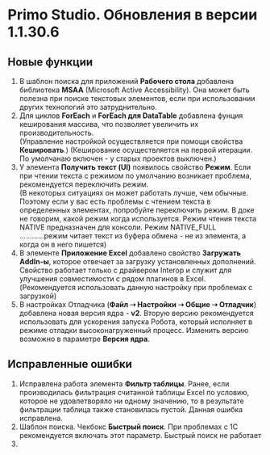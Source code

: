 # Primo Studio. Обновления в версии 1.1.30.6

## Новые функции

1. В шаблон поиска для приложений **Рабочего стола** добавлена библиотека **MSAA** (Microsoft Active Accessibility). Она может быть полезна при поиске текстовых элементов, если при использовании других технологий это затруднительно. 
1. Для циклов **ForEach** и **ForEach для DataTable** добавлена фунция кеширования массива, что позволяет увеличить их производительность.\
(Управление настройкой осуществляется при помощи свойства **Кешировать**.)
(Кеширование осуществляется на первой итерации. По умолчанаю включен - у старых проектов выключен.)
1. У элемента **Получить текст (UI)** появилось свойство **Режим**. Если при чтении текста с режимом по умолчанию возникает проблема, рекомендуется переключить режим.\
(В некоторых ситуациях он может работать лучше, чем обычные. Поэтому если у вас есть проблемы с чтением текста в определенных элементах, попробуйте переключить режим. В доке не говорим, какой режим когда используется. Режим чтения текста NATIVE предназначен для консоли. Режим NATIVE_FULL  ............режим читает текст из буфера обмена - не из элемента, а когда он в него пишется)
1. В элементе **Приложение Excel** добавлено свойство **Загружать AddIn-ы**, которое отвечает за загрузку установленных дополнений. Свойство работает только с драйвером Interop и служит для улучшения совместимости с рядом плагинов в Excel.\
(Рекомендуется использовать данную настройку при проблемах с загрузкой)
1. В настройках Отладчика (**Файл ➝ Настройки ➝ Общие ➝ Отладчик**) добавлена новая версия ядра - **v2**. Вторую версию рекомендуется использовать для ускорения запуска Робота, который исполняет в режиме отладки высоконагруженный процесс. Изменить версию возможно в параметре **Версия ядра**. 


## Исправленные ошибки

1. Исправлена работа элемента **Фильтр таблицы**. Ранее, если производилась фильтрация считанной таблицы Excel по условию, которое не удовлетворяло ни одному значению, то в результате фильтрации таблица также становилась пустой. Данная ошибка исправлена.
1. Шаблон поиска. Чекбокс **Быстрый поиск**. При проблемах с 1С рекомендуется включать этот параметр. Быстрый поиск не работает
1. 
